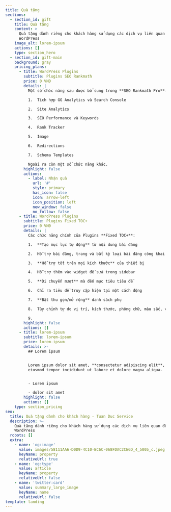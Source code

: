 ```yaml
---
title: Quà tặng
sections:
  - section_id: gift
    title: Quà tặng
    content: >
      Quà tặng dành riêng cho khách hàng sử dụng các dịch vụ liên quan đến
      WordPress
    image_alt: lorem-ipsum
    actions: []
    type: section_hero
  - section_id: gift-main
    background: gray
    pricing_plans:
      - title: WordPress Plugins
        subtitle: Plugins SEO Rankmath
        price: 0 VNĐ
        details: |
          Một số chức năng sau được bổ sung trong **SEO Rankmath Pro**:

          1.  Tích hợp GG Analytics và Search Console

          2.  Site Analytics

          3.  SEO Performance và Keywords

          4.  Rank Tracker

          5.  Image

          6.  Redirections

          7.  Schema Templates

          Ngoài ra còn một số chức năng khác.
        highlight: false
        actions:
          - label: Nhận quà
            url: '#'
            style: primary
            has_icon: false
            icon: arrow-left
            icon_position: left
            new_window: false
            no_follow: false
      - title: WordPress Plugins
        subtitle: Plugins Fixed TOC+
        price: 0 VNĐ
        details: |
          Các chức năng chính của Plugins **Fixed TOC+**:

          1.  **Tạo mục lục tự động** từ nội dung bài đăng

          2.  Hỗ trợ bài đăng, trang và bất kỳ loại bài đăng công khai nào khác

          3.  **Hỗ trợ tốt trên mọi kích thước** của thiết bị

          4.  Hỗ trợ thêm vào widget để sửa trong sidebar

          5.  **Di chuyển mượt** mà đến mục tiêu tiêu đề

          6.  Chỉ ra tiêu đề truy cập hiện tại một cách động

          7.  **Bật thu gọn/mở rộng** danh sách phụ

          8.  Tùy chỉnh tự do vị trí, kích thước, phông chữ, màu sắc, v.v

          9.
        highlight: false
        actions: []
      - title: lorem-ipsum
        subtitle: lorem-ipsum
        price: lorem-ipsum
        details: >-
          ## Lorem ipsum


          Lorem ipsum dolor sit amet, **consectetur adipiscing elit**, sed do
          eiusmod tempor incididunt ut labore et dolore magna aliqua.


          - Lorem ipsum

          - dolor sit amet
        highlight: false
        actions: []
    type: section_pricing
seo:
  title: Quà tặng dành cho khách hàng - Tuan Duc Service
  description: >-
    Quà tặng dành riêng cho khách hàng sử dụng các dịch vụ liên quan đến
    WordPress
  robots: []
  extra:
    - name: 'og:image'
      value: images/58111AA6-D0D9-4C10-BC6C-068FDAC2CE6D_4_5005_c.jpeg
      keyName: property
      relativeUrl: true
    - name: 'og:type'
      value: article
      keyName: property
      relativeUrl: false
    - name: 'twitter:card'
      value: summary_large_image
      keyName: name
      relativeUrl: false
template: landing
---
```

